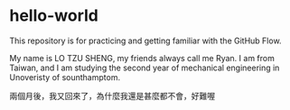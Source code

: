 # hello-world
This repository is for practicing and getting familiar with the GitHub Flow.

My name is LO TZU SHENG, my friends always call me Ryan. I am from Taiwan, and I am studying the second year of mechanical engineering in Unoveristy of sounthamptom.


兩個月後，我又回來了，為什麼我還是甚麼都不會，好難喔
